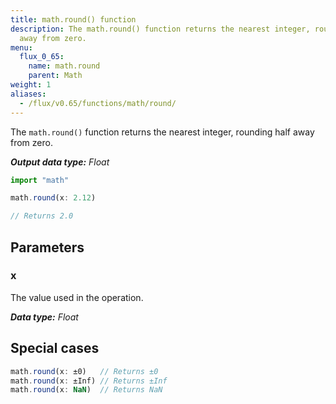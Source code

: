 ```yaml
---
title: math.round() function
description: The math.round() function returns the nearest integer, rounding half
  away from zero.
menu:
  flux_0_65:
    name: math.round
    parent: Math
weight: 1
aliases:
  - /flux/v0.65/functions/math/round/
---
```


The `math.round()` function returns the nearest integer, rounding half away from zero.

_**Output data type:** Float_

```js
import "math"

math.round(x: 2.12)

// Returns 2.0
```

## Parameters

### x
The value used in the operation.

_**Data type:** Float_

## Special cases
```js
math.round(x: ±0)   // Returns ±0
math.round(x: ±Inf) // Returns ±Inf
math.round(x: NaN)  // Returns NaN
```
